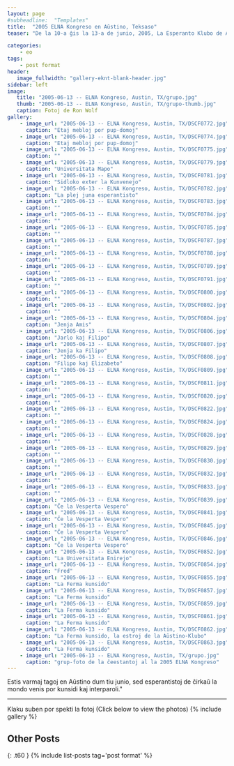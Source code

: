 ```yaml
---
layout: page
#subheadline:  "Templates"
title:  "2005 ELNA Kongreso en Aŭstino, Teksaso"
teaser: "De la 10-a ĝis la 13-a de junio, 2005, La Esperanto Klubo de Aŭstino, Teksaso gastigis la Landa Kongreso de la Esperanto Ligo de Nord-Ameriko ĉe “Concordia University” en Aŭstino.  Kelkaj da niaj klubo ĉeestis la Kongreson."

categories:
    - eo
tags:
    - post format
header:
   image_fullwidth: "gallery-eknt-blank-header.jpg"
sidebar: left
image:
   title: "2005-06-13 -- ELNA Kongreso, Austin, TX/grupo.jpg"
   thumb: "2005-06-13 -- ELNA Kongreso, Austin, TX/grupo-thumb.jpg"
   caption: Fotoj de Ron Wolf
gallery:
    - image_url: "2005-06-13 -- ELNA Kongreso, Austin, TX/DSCF0772.jpg"
      caption: "Etaj mebloj por pup-domoj"
    - image_url: "2005-06-13 -- ELNA Kongreso, Austin, TX/DSCF0774.jpg"
      caption: "Etaj mebloj por pup-domoj"
    - image_url: "2005-06-13 -- ELNA Kongreso, Austin, TX/DSCF0775.jpg"
      caption: ""
    - image_url: "2005-06-13 -- ELNA Kongreso, Austin, TX/DSCF0779.jpg"
      caption: "Universitata Mapo"
    - image_url: "2005-06-13 -- ELNA Kongreso, Austin, TX/DSCF0781.jpg"
      caption: "Sidloko exter la Kunvenejo"
    - image_url: "2005-06-13 -- ELNA Kongreso, Austin, TX/DSCF0782.jpg"
      caption: "La plej juna esperantisto"
    - image_url: "2005-06-13 -- ELNA Kongreso, Austin, TX/DSCF0783.jpg"
      caption: ""
    - image_url: "2005-06-13 -- ELNA Kongreso, Austin, TX/DSCF0784.jpg"
      caption: ""
    - image_url: "2005-06-13 -- ELNA Kongreso, Austin, TX/DSCF0785.jpg"
      caption: ""
    - image_url: "2005-06-13 -- ELNA Kongreso, Austin, TX/DSCF0787.jpg"
      caption: ""
    - image_url: "2005-06-13 -- ELNA Kongreso, Austin, TX/DSCF0788.jpg"
      caption: ""
    - image_url: "2005-06-13 -- ELNA Kongreso, Austin, TX/DSCF0789.jpg"
      caption: ""
    - image_url: "2005-06-13 -- ELNA Kongreso, Austin, TX/DSCF0791.jpg"
      caption: ""
    - image_url: "2005-06-13 -- ELNA Kongreso, Austin, TX/DSCF0800.jpg"
      caption: ""
    - image_url: "2005-06-13 -- ELNA Kongreso, Austin, TX/DSCF0802.jpg"
      caption: ""
    - image_url: "2005-06-13 -- ELNA Kongreso, Austin, TX/DSCF0804.jpg"
      caption: "Jenja Amis"
    - image_url: "2005-06-13 -- ELNA Kongreso, Austin, TX/DSCF0806.jpg"
      caption: "Jarlo kaj Filipo"
    - image_url: "2005-06-13 -- ELNA Kongreso, Austin, TX/DSCF0807.jpg"
      caption: "Jenja ka Filipo"
    - image_url: "2005-06-13 -- ELNA Kongreso, Austin, TX/DSCF0808.jpg"
      caption: "Filipo kaj Elizabeto"
    - image_url: "2005-06-13 -- ELNA Kongreso, Austin, TX/DSCF0809.jpg"
      caption: ""
    - image_url: "2005-06-13 -- ELNA Kongreso, Austin, TX/DSCF0811.jpg"
      caption: ""
    - image_url: "2005-06-13 -- ELNA Kongreso, Austin, TX/DSCF0820.jpg"
      caption: ""
    - image_url: "2005-06-13 -- ELNA Kongreso, Austin, TX/DSCF0822.jpg"
      caption: ""
    - image_url: "2005-06-13 -- ELNA Kongreso, Austin, TX/DSCF0824.jpg"
      caption: ""
    - image_url: "2005-06-13 -- ELNA Kongreso, Austin, TX/DSCF0828.jpg"
      caption: ""
    - image_url: "2005-06-13 -- ELNA Kongreso, Austin, TX/DSCF0829.jpg"
      caption: ""
    - image_url: "2005-06-13 -- ELNA Kongreso, Austin, TX/DSCF0830.jpg"
      caption: ""
    - image_url: "2005-06-13 -- ELNA Kongreso, Austin, TX/DSCF0832.jpg"
      caption: ""
    - image_url: "2005-06-13 -- ELNA Kongreso, Austin, TX/DSCF0833.jpg"
      caption: ""
    - image_url: "2005-06-13 -- ELNA Kongreso, Austin, TX/DSCF0839.jpg"
      caption: "Ĉe la Vesperta Vespero"
    - image_url: "2005-06-13 -- ELNA Kongreso, Austin, TX/DSCF0841.jpg"
      caption: "Ĉe la Vesperta Vespero"
    - image_url: "2005-06-13 -- ELNA Kongreso, Austin, TX/DSCF0845.jpg"
      caption: "Ĉe la Vesperta Vespero"
    - image_url: "2005-06-13 -- ELNA Kongreso, Austin, TX/DSCF0846.jpg"
      caption: "Ĉe la Vesperta Vespero"
    - image_url: "2005-06-13 -- ELNA Kongreso, Austin, TX/DSCF0852.jpg"
      caption: "La Universitata Enirejo"
    - image_url: "2005-06-13 -- ELNA Kongreso, Austin, TX/DSCF0854.jpg"
      caption: "Fred"
    - image_url: "2005-06-13 -- ELNA Kongreso, Austin, TX/DSCF0855.jpg"
      caption: "La Ferma kunsido"
    - image_url: "2005-06-13 -- ELNA Kongreso, Austin, TX/DSCF0857.jpg"
      caption: "La Ferma kunsido"
    - image_url: "2005-06-13 -- ELNA Kongreso, Austin, TX/DSCF0859.jpg"
      caption: "La Ferma kunsido"
    - image_url: "2005-06-13 -- ELNA Kongreso, Austin, TX/DSCF0861.jpg"
      caption: "La Ferma kunsido"
    - image_url: "2005-06-13 -- ELNA Kongreso, Austin, TX/DSCF0862.jpg"
      caption: "La Ferma kunsido, la estroj de la Aŭstino-Klubo"
    - image_url: "2005-06-13 -- ELNA Kongreso, Austin, TX/DSCF0863.jpg"
      caption: "La Ferma kunsido"
    - image_url: "2005-06-13 -- ELNA Kongreso, Austin, TX/grupo.jpg"
      caption: "grup-foto de la ĉeestantoj al la 2005 ELNA Kongreso"
---
```

<!--more-->
Estis varmaj tagoj en Aŭstino dum tiu junio, sed esperantistoj de ĉirkaŭ la mondo venis por kunsidi kaj interparoli."

--------------------------
Klaku suben por spekti la fotoj (Click below to view the photos)
{% include gallery %}


## Other Posts
{: .t60 }
{% include list-posts tag='post format' %}
